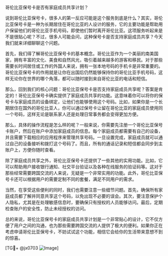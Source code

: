 哥伦比亚保号卡是否有家庭成员共享计划？

说到哥伦比亚保号卡，很多人的第一反应可能是这个服务到底是什么？其实，哥伦比亚保号卡是一种为长期居住在哥伦比亚的人设计的服务，它的主要功能是帮助用户保留他们的哥伦比亚手机号码，即使他们暂时离开哥伦比亚。这项服务听起来是不是很贴心呢？不过，很多人可能会问，这种保号卡是否支持家庭成员共享？今天我们就来详细聊聊这个问题。

首先，我们得了解哥伦比亚保号卡的基本概念。哥伦比亚作为一个美丽的南美国家，拥有丰富的文化、美食和自然风光，吸引着越来越多的游客和移民。对于那些需要长时间居住或工作的外国人来说，拥有一张本地号码的手机卡是非常重要的。哥伦比亚保号卡的作用就是让你在出国后仍然能够保持你的哥伦比亚手机号码，这样无论你在世界的哪个角落，都可以随时接到来自哥伦比亚的电话和短信。

那么，回到我们的核心问题：哥伦比亚保号卡是否支持家庭成员共享呢？答案是肯定的！哥伦比亚保号卡确实提供了家庭成员共享的功能。这意味着你可以将你的保号卡与家庭成员的设备绑定，让他们也能够使用这个号码。比如，如果你是一个长期居住在国外的哥伦比亚人，你可以通过保号卡让留在哥伦比亚的家庭成员使用同一个号码，这样无论是联系家人还是处理日常事务都会变得更加方便。

那么，具体的操作流程是怎么样的呢？一般来说，你需要先注册一个哥伦比亚保号卡账户，然后在账户中添加家庭成员的信息。每个家庭成员都需要有自己的设备，并且需要下载相应的应用程序来管理共享号码。一旦设置完成，家庭成员就可以通过自己的设备接听和拨打这个号码了。而且，所有的通话记录和短信都会同步到主账户上，方便你随时查看。

除了家庭成员共享之外，哥伦比亚保号卡还提供了一些其他的实用功能。比如，它可以帮助用户接收银行通知、社交平台验证以及各种在线服务的验证码等。这对于那些经常需要跨国交流的人来说，无疑是一个非常实用的功能。此外，哥伦比亚保号卡还可以根据用户的需要定制不同的套餐，满足不同用户的需求。

当然，在享受这些便利的同时，我们也需要注意一些细节问题。首先，确保所有家庭成员都了解并同意共享这个号码，以免出现不必要的误会。其次，要注意保护个人隐私，尤其是在处理敏感信息时，要确保只有授权的人员能够访问。最后，定期检查账户的安全性，防止未经授权的访问。

总的来说，哥伦比亚保号卡的家庭成员共享计划是一个非常贴心的设计，它不仅方便了用户之间的沟通，也为那些需要跨国交流的人提供了极大的便利。如果你正在考虑申请哥伦比亚保号卡，不妨试试这个功能，相信它会给你的生活带来意想不到的惊喜。

[TG💪+ @jx0703 ![Image](https://github.com/user-attachments/assets/dbca1d08-cadb-493c-b0ec-ad6f7a83f270)]